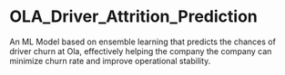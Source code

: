# OLA_Driver_Attrition_Prediction
An ML Model based on ensemble learning that predicts the chances of driver churn at Ola, effectively helping the company the company can minimize churn rate and improve operational stability.
